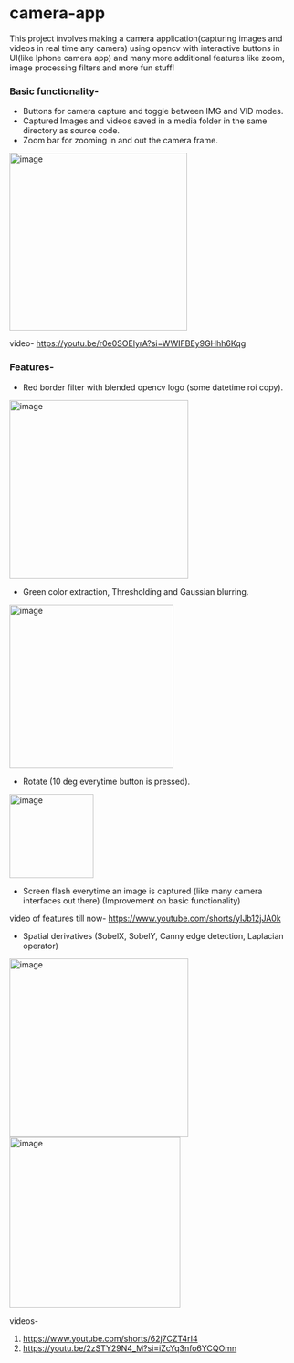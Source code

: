 # camera-app

This project involves making a camera application(capturing images and videos in real time any camera) using opencv with interactive buttons in UI(like Iphone camera app) and many more additional features like zoom, image processing filters and more fun stuff!

### Basic functionality-
- Buttons for camera capture and toggle between IMG and VID modes.
- Captured Images and videos saved in a media folder in the same directory as source code.
- Zoom bar for zooming in and out the camera frame.
<img width="311" alt="image" src="https://github.com/tusharparimi/camera-app/assets/93556280/aecd13d8-b911-4a89-9e4b-c10955b24222">

video- https://youtu.be/r0e0SOElyrA?si=WWIFBEy9GHhh6Kqg

### Features-
- Red border filter with blended opencv logo (some datetime roi copy).
<img width="313" alt="image" src="https://github.com/tusharparimi/camera-app/assets/93556280/52a3e4b7-8517-465c-b758-54f0f9b115fc">

- Green color extraction, Thresholding and Gaussian blurring.
<img width="287" alt="image" src="https://github.com/tusharparimi/camera-app/assets/93556280/89effc89-d022-414f-943b-ad2d1b504ba8">

- Rotate (10 deg everytime button is pressed).
<img width="147" alt="image" src="https://github.com/tusharparimi/camera-app/assets/93556280/05d3d4ef-88bc-46ec-91ea-1a7ca5c4af2e">

- Screen flash everytime an image is captured (like many camera interfaces out there) (Improvement on basic functionality)
  
video of features till now- https://www.youtube.com/shorts/yIJb12jJA0k

- Spatial derivatives (SobelX, SobelY, Canny edge detection, Laplacian operator)
<img width="313" alt="image" src="https://github.com/tusharparimi/camera-app/assets/93556280/69b5837e-59cd-4c19-8e8b-edc629ad823c">
<img width="299" alt="image" src="https://github.com/tusharparimi/camera-app/assets/93556280/96c89627-beb4-4643-aa5f-a4497254c79f">

videos-
1. https://www.youtube.com/shorts/62j7CZT4rI4
2. https://youtu.be/2zSTY29N4_M?si=iZcYq3nfo6YCQOmn






